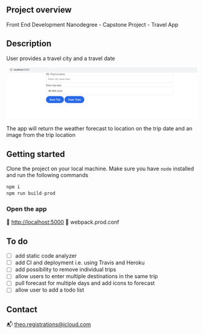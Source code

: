 ## Project overview

Front End Development Nanodegree - Capstone Project - Travel App

## Description

User provides a travel city and a travel date

![Travel App](src/media/travel_app.png)

The app will return the weather forecast to location on the trip date and an image from the trip location

## Getting started

Clone the project on your local machine. Make sure you have `node` installed and run the following commands

```javascript
npm i
npm run build-prod
```

### Open the app

:link: [http://localhost:5000](http://localhost:5000)
:open_file_folder: webpack.prod.conf

## To do

- [ ] add static code analyzer
- [ ] add CI and deployment i.e. using Travis and Heroku
- [ ] add possibility to remove individual trips
- [ ] allow users to enter multiple destinations in the same trip
- [ ] pull forecast for multiple days and add icons to forecast
- [ ] allow user to add a todo list

## Contact

:mailbox_with_mail: theo.registrations@icloud.com
